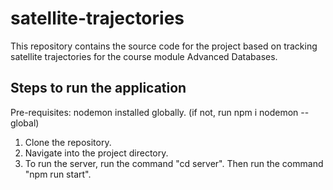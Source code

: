 # satellite-trajectories
This repository contains the source code for the project based on tracking satellite trajectories for the course module Advanced Databases.

## Steps to run the application

Pre-requisites: nodemon installed globally. (if not, run npm i nodemon --global)

1. Clone the repository.
2. Navigate into the project directory.
3. To run the server, run the command "cd server". Then run the command "npm run start".
